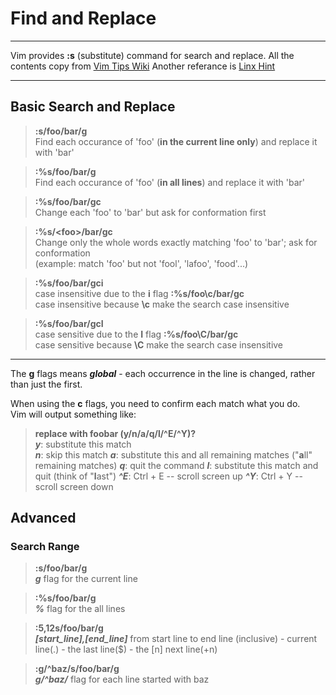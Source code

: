 # Find and Replace
---

Vim provides **:s** (substitute) command for search and replace.
All the contents copy from [Vim Tips Wiki](https://vim.fandom.com/wiki/Search_and_replace)
Another referance is [Linx Hint](https://linuxhint.com/vim_search_replace/#:~:text=Follow%20the%20below%20simple%20steps%20to%20search%20and,back%20to%20normal%20mode.%20...%20More%20items...%20)

---

## Basic Search and Replace

> **:s/foo/bar/g**  
Find each occurance of 'foo' (**in the current line only**) and replace it with 'bar'

> **:%s/foo/bar/g**    
Find each occurance of 'foo' (**in all lines**) and replace it with 'bar'

> **:%s/foo/bar/gc**    
Change each 'foo' to 'bar' but ask for conformation first

> **:%s/\<foo\>/bar/gc**    
Change only the whole words exactly matching 'foo' to 'bar'; ask for conformation   
(example: match 'foo' but not 'fool', 'lafoo', 'food'...)

> **:%s/foo/bar/gci**   
case insensitive due to the **i** flag
> **:%s/foo\c/bar/gc**  
case insensitive because **\c** make the search case insensitive

> **:%s/foo/bar/gcI**   
case sensitive due to the **I** flag
> **:%s/foo\C/bar/gc**  
case sensitive because **\C** make the search case insensitive

---
The **g** flags means ***global*** - each occurrence in the line is changed,
    rather than just the first.     
        
When using the **c** flags, you need to confirm each match what you do.     
Vim will output something like:
> **replace with foobar (y/n/a/q/l/^E/^Y)?**    
***y***: substitute this match  
***n***: skip this match
***a***: substitute this and all remaining matches ("**a**ll" remaining matches)
***q***: quit the command
***l***: substitute this match and quit (think of "**l**ast")
***^E***: Ctrl + E -- scroll screen up
***^Y***: Ctrl + Y -- scroll screen down

## Advanced

### Search Range
> **:s/foo/bar/g**  
***g*** flag for the current line

> **:%s/foo/bar/g**     
***%*** flag for the all lines

> **:5,12s/foo/bar/g**      
***[start_line],[end_line]*** from start line to end line (inclusive)
    - current line(.) 
    - the last line($)
    - the [n] next line(+n)

> **:g/^baz/s/foo/bar/g**   
***g/^baz/*** flag for each line started with baz

